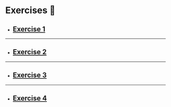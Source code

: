 # Exercises 📓

* ## [Exercise 1](ex1/README.md#exercise-1-)
___
* ## [Exercise 2](ex2/README.md#exercise-2-)
---
* ## [Exercise 3](ex3/README.md#exercise-3-)
---
* ## [Exercise 4](ex4/README.md#exercise-4-)

